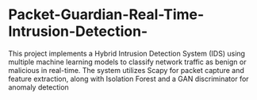 # Packet-Guardian-Real-Time-Intrusion-Detection-
This project implements a Hybrid Intrusion Detection System (IDS) using multiple machine learning models to classify network traffic as benign or malicious in real-time. The system utilizes Scapy for packet capture and feature extraction, along with Isolation Forest and a GAN discriminator for anomaly detection
